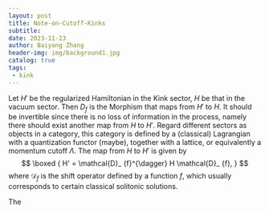```yaml
---
layout: post
title: Note-on-Cutoff-Kinks
subtitle: 
date: 2023-11-23
author: Baiyang Zhang
header-img: img/background1.jpg
catalog: true
tags:
 - kink
---
```


Let $H'$ be the regularized Hamiltonian in the Kink sector, $H$ be that in the vacuum sector. Then $D_ {f}$ is the Morphism that maps from $H'$ to $H$. It should be invertible since there is no loss of information in the process, namely there should exist another map from $H$ to $H'$. Regard different sectors as objects in a category, this category is defined by a (classical) Lagrangian with a quantization functor (maybe), together with a lattice, or equivalently a momentum cutoff $\Lambda$. The map from $H$ to $H'$ is given by
$$
\boxed { 
H' = \mathcal{D}_ {f}^{\dagger} H \mathcal{D}_ {f},
}
$$
where $\mathcal{D}_ {f}$ is the shift operator defined by a function $f$, which usually corresponds to certain classical solitonic solutions.

The 
